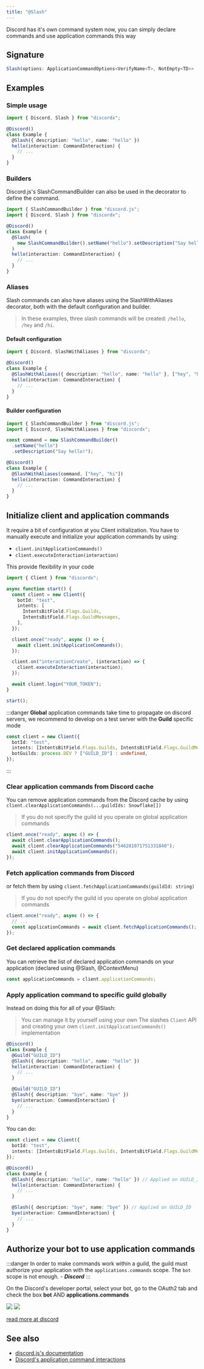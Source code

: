 ```yaml
---
title: "@Slash"
---
```


Discord has it's own command system now, you can simply declare commands and use application commands this way

## Signature

```ts
Slash(options: ApplicationCommandOptions<VerifyName<T>, NotEmpty<TD>> | SlashCommandBuilder)
```

## Examples

### Simple usage

```ts
import { Discord, Slash } from "discordx";

@Discord()
class Example {
  @Slash({ description: "hello", name: "hello" })
  hello(interaction: CommandInteraction) {
    // ...
  }
}
```

### Builders

Discord.js's SlashCommandBuilder can also be used in the decorator to define the command.

```ts
import { SlashCommandBuilder } from "discord.js";
import { Discord, Slash } from "discordx";

@Discord()
class Example {
  @Slash(
    new SlashCommandBuilder().setName("hello").setDescription("Say hello!"),
  )
  hello(interaction: CommandInteraction) {
    // ...
  }
}
```

### Aliases

Slash commands can also have aliases using the SlashWithAliases decorator,
both with the default configuration and builder.

> In these examples, three slash commands will be created: `/hello`, `/hey` and `/hi`.

#### Default configuration

```ts
import { Discord, SlashWithAliases } from "discordx";

@Discord()
class Example {
  @SlashWithAliases({ description: "hello", name: "hello" }, ["hey", "hi"])
  hello(interaction: CommandInteraction) {
    // ...
  }
}
```

#### Builder configuration

```ts
import { SlashCommandBuilder } from "discord.js";
import { Discord, SlashWithAliases } from "discordx";

const command = new SlashCommandBuilder()
  .setName("hello")
  .setDescription("Say hello!");

@Discord()
class Example {
  @SlashWithAliases(command, ["hey", "hi"])
  hello(interaction: CommandInteraction) {
    // ...
  }
}
```

## Initialize client and application commands

It require a bit of configuration at you Client initialization.
You have to manually execute and initialize your application commands by using:

- `client.initApplicationCommands()`
- `client.executeInteraction(interaction)`

This provide flexibility in your code

```ts
import { Client } from "discordx";

async function start() {
  const client = new Client({
    botId: "test",
    intents: [
      IntentsBitField.Flags.Guilds,
      IntentsBitField.Flags.GuildMessages,
    ],
  });

  client.once("ready", async () => {
    await client.initApplicationCommands();
  });

  client.on("interactionCreate", (interaction) => {
    client.executeInteraction(interaction);
  });

  await client.login("YOUR_TOKEN");
}

start();
```

:::danger
**Global** application commands take time to propagate on discord servers, we recommend to develop on a test server with the **Guild** specific mode

```ts
const client = new Client({
  botId: "test",
  intents: [IntentsBitField.Flags.Guilds, IntentsBitField.Flags.GuildMessages],
  botGuilds: process.DEV ? ["GUILD_ID"] : undefined,
});
```

:::

### Clear application commands from Discord cache

You can remove application commands from the Discord cache by using `client.clearApplicationCommands(...guildIds: Snowflake[])`

> If you do not specify the guild id you operate on global application commands

```ts
client.once("ready", async () => {
  await client.clearApplicationCommands();
  await client.clearApplicationCommands("546281071751331840");
  await client.initApplicationCommands();
});
```

### Fetch application commands from Discord

or fetch them by using `client.fetchApplicationCommands(guildId: string)`

> If you do not specify the guild id you operate on global application commands

```ts
client.once("ready", async () => {
  // ...
  const applicationCommands = await client.fetchApplicationCommands();
});
```

### Get declared application commands

You can retrieve the list of declared application commands on your application (declared using @Slash, @ContextMenu)

```ts
const applicationCommands = client.applicationCommands;
```

### Apply application command to specific guild globally

Instead on doing this for all of your @Slash:

> You can manage it by yourself using your own The slashes `Client` API and creating your own `client.initApplicationCommands()` implementation

```ts
@Discord()
class Example {
  @Guild("GUILD_ID")
  @Slash({ description: "hello", name: "hello" })
  hello(interaction: CommandInteraction) {
    // ...
  }

  @Guild("GUILD_ID")
  @Slash({ description: "bye", name: "bye" })
  bye(interaction: CommandInteraction) {
    // ...
  }
}
```

You can do:

```ts
const client = new Client({
  botId: "test",
  intents: [IntentsBitField.Flags.Guilds, IntentsBitField.Flags.GuildMessages],
});
```

```ts
@Discord()
class Example {
  @Slash({ description: "hello", name: "hello" }) // Applied on GUILD_ID
  hello(interaction: CommandInteraction) {
    // ...
  }

  @Slash({ description: "bye", name: "bye" }) // Applied on GUILD_ID
  bye(interaction: CommandInteraction) {
    // ...
  }
}
```

## Authorize your bot to use application commands

:::danger
In order to make commands work within a guild, the guild must authorize your application with the `applications.commands` scope. The `bot` scope is not enough. - _**Discord**_
:::

On the Discord's developer portal, select your bot, go to the OAuth2 tab and check the box **bot** AND **applications.commands**

![](../../../../static/img/authorize1.png)
![](../../../../static/img/authorize2.png)

[read more at discord](https://discord.com/developers/docs/interactions/application-commands#authorizing-your-application)

## See also

- [discord.js's documentation](https://discord.js.org)
- [Discord's application command interactions](https://discord.com/developers/docs/interactions/application-commands)
